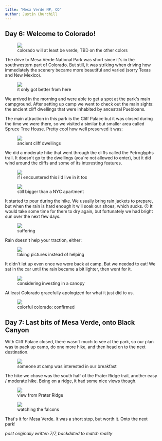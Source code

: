 ```yaml
---
title: "Mesa Verde NP, CO"
author: Justin Churchill
---
```


## Day 6: Welcome to Colorado!
<!-- welcome to colorful colorado -->
<figure>
    <img src="https://lh3.googleusercontent.com/pw/AM-JKLXVpCIwhx8VvipwY1nVXf2S_9ZBbG3IY_FFl7cwG3o8XlFA3zTpIy1eClaejUOHYHdXsDAiAEOq79Cn9yA-xbvGwZZOUMXReJ5Yw4h1RGf7Jm7QKI_E_JV-NXQo3uPgg6EXOoQfY7KsCURkUGY68_V1RA=w1085-h1145-no?authuser=0">
    <figcaption>colorado will at least be verde, TBD on the other colors</figcaption>
</figure>

The drive to Mesa Verde National Park was short since it's in the southwestern part of Colorado. But still, it was striking when driving how immediately the scenery became more beautiful and varied (sorry Texas and New Mexico). 

<!-- road out of mesa verde -->
<figure>
    <img src="https://lh3.googleusercontent.com/pw/AM-JKLXaX-yBnX--pgtN4AiPjJWaVSW24mF44bzPUvHeB2pbu-YG_YqKan8AmcfdNHAFnRaZxxREPoydZbVzeBtQCwGbpvWBDZp46Z9E3zuIwUDbZsjzLOMk-blgaUZrB9hatcf6PVKWrtoOFBZ3javFcjWLWw=w1862-h1396-no?authuser=0">
    <figcaption>it only got better from here</figcaption>
</figure>

We arrived in the morning and were able to get a spot at the park's main campground. After setting up camp we went to check out the main sights: the ancient cliff dwellings that were inhabited by ancestral Puebloans.

The main attraction in this park is the Cliff Palace but it was closed during the time we were there, so we visited a similar but smaller area called Spruce Tree House. Pretty cool how well preserved it was:

<!-- cliff dwellings -->
<figure>
    <img src="https://lh3.googleusercontent.com/pw/AM-JKLXAnr6bpediGWuw6IHVYnoKv69Qf4PJFQJMCVd8d0U8eDTD2714lz72Dieu8o1OBr_LGOLpEamBJo1a3xwP3hAKNEAGz2Gn98V7LmH7Ez7QbG_FnVlXJ47Ng4L0IlSzE4e4UBX7ulaYdkmrrXxuOZ2PlQ=w1862-h1396-no?authuser=0">
    <figcaption>ancient cliff dwellings</figcaption>
</figure>

We did a moderate hike that went through the cliffs called the Petroglyphs trail. It doesn't go to the dwellings (you're not allowed to enter), but it did wind around the cliffs and some of its interesting features. 

<!-- narrow pass -->
<figure>
    <img src="https://lh3.googleusercontent.com/pw/AM-JKLX5ZS1o93zjRmnlwHQtl8v1j4Ho5vr8YeoXNoUZ3DeY3v7hsQh-I4EIEsqj7J6upB4Z9S-SnodUqf1bjUPVzmC7V6KL0xCaZwBEZgm6OF6WEX-uZ9k2dOhc5Vq5m1c6BHUBOgKOoiS4-0Y3V5G--I5mdg=w1048-h1396-no?authuser=0">
    <figcaption>if i encountered this i'd live in it too</figcaption>
</figure>


<!-- judy in eroded wall-->
<figure>
    <img src="https://lh3.googleusercontent.com/pw/AM-JKLWwWharjX7_4JMUYA5eSwEc1dKNEiKFNfNTh4m58dKtAWB3N8Pm6tLt-uNTwKrjmN50nn0rBiBp7R-mGXkQFqSMwY1i4ZlOsrcAQVF40SAhW2aOPzaRQr4Okl-VWSCJqZefMR0qNK4n_qmcEfczknUWsg=w1048-h1396-no?authuser=0">
    <figcaption>still bigger than a NYC apartment</figcaption>
</figure>

It started to pour during the hike. We usually bring rain jackets to prepare, but when the rain is hard enough it will soak our shoes, which sucks. 😥 It would take some time for them to dry again, but fortunately we had bright sun over the next few days.

<!-- judy and me in rain-->
<figure>
    <img src="https://lh3.googleusercontent.com/pw/AM-JKLU5h9834Hva7t851I_cOU-6akP5_hQXzU9bfNXOlM592I3lHq5t0mp0Od7177saxbPRLzl1gNsI0-YJ-Oc91liQfvft0eWW2jPjQvS4Jlwk6LRuintek-ZHcUfZ5ZwE6xtMj1bwO9bJvSYtX9beZM-qfg=w1860-h1396-no?authuser=0">
    <figcaption>suffering</figcaption>
</figure>

Rain doesn't help your traction, either:

<!-- judy slipping -->
<figure>
    <img src="https://lh3.googleusercontent.com/pw/AM-JKLVCGf2LUOXIYpZEbNSn0a7zjeIJrUJ7UfnS1mztfyz1q92KvEHy2-UQ-MDCNDrv7Y1pECMxaK4rOgvuVNBvMNBNl6-8QsPinYXqbighWbYozpptc2W3Sc_i9Ek8ZLi_pTKg2eWEDvPWIokCYtnaxY6O4w=48-h1396-no?authuser=0">
    <figcaption>taking pictures instead of helping</figcaption>
</figure>

It didn't let up even once we were back at camp. But we needed to eat! We sat in the car until the rain became a bit lighter, then went for it.

<!-- cooking in the rain -->
<figure>
    <img src="https://lh3.googleusercontent.com/pw/AM-JKLVQrE_r-jIAJj7dX0cXjCpzK2z96sizYOF65Z6VHAgyG-k7Fta_A7Ei5DIRVU09ppKGe2otTlFyH6LmkmwWkRG2dTk_Y_uCEzwor_Z0okJNZAaytJXX9wsBxMWsgPhRxi4XevgtiN8hnhQoKhuTy4Jc7w=w1862-h1396-no?authuser=0">
    <figcaption>considering investing in a canopy</figcaption>
</figure>

At least Colorado gracefully apologized for what it just did to us.

<!-- rainbow after -->
<figure>
    <img src="https://lh3.googleusercontent.com/pw/AM-JKLXQ9piVG20ljbdI4qh7pNxDUWoaNhEA_xcbtUJp9fz2amIliIUlvCQwQdXIgQzOvBAZQqS9wfDnk1uYPSK-ElsIr_BOMkKRlNIhnYV2KebKEVlbTsAPSAk4yp0ZMqhAuDubhTEpHsVR7ohrzf_9Q-I0wQ=w1862-h1396-no?authuser=0">
    <figcaption>colorful colorado: confirmed</figcaption>
</figure>

## Day 7: Last bits of Mesa Verde, onto Black Canyon

With Cliff Palace closed, there wasn't much to see at the park, so our plan was to pack up camp, do one more hike, and then head on to the next destination.

<!-- deer watching us -->
<figure>
    <img src="https://lh3.googleusercontent.com/pw/AM-JKLVj2eMLzamyuNy52bqT-L6ZfdKFtSQjpR4esJhdU7aY9_bo2zgniL1vRRNsnqeRA3xz9sPgiaRg_N6pDg89Yst5vJCjaMZqx0xXmdQee5RFz-GiwZqMzCfu5b65Amj8H06hsLF1YL68tulB4UAXO9tVSQ=w1862-h1396-no?authuser=0">
    <figcaption>someone at camp was interested in our breakfast</figcaption>
</figure>

The hike we chose was the south half of the Prater Ridge trail, another easy / moderate hike. Being on a ridge, it had some nice views though.

<!-- view from prater ridge -->
<figure>
    <img src="https://lh3.googleusercontent.com/pw/AM-JKLVHaU7yTQ7OD2PvM3hACaXv2-CmwU2Kamwij0nAM9TVazm--csVlTX8ItQGXYf3MheCP30xmeS3u-_SiKagi9gkfijVFBY7Z8G6IkT6_jJxeDonBshV-SRVXoUufBrvEhr_0uoHa4l66J9pu2qBx596OA=w1862-h1396-no?authuser=0">
    <figcaption>view from Prater Ridge</figcaption>
</figure>


<!-- other view from prater ridge with me -->
<figure>
    <img src="https://lh3.googleusercontent.com/pw/AM-JKLV85pnhoSI2JUrJoVWkrBcW_czCi1j8FiNTv5Ybbhq4ZMq1Su3pd30Ss72X-7bh44lnDFsaXCgMKAQnfvcY-gpZOv317Yfd6I9Evhiuo1PyvuavdS7RNQzLU19y4kGqnp-Ex31n72Nj_7KBbawxwnVtPg=w1862-h1396-no?authuser=0">
    <figcaption>watching the falcons</figcaption>
</figure>

That's it for Mesa Verde. It was a short stop, but worth it. Onto the next park!

_post originally written 7/7, backdated to match reality_
